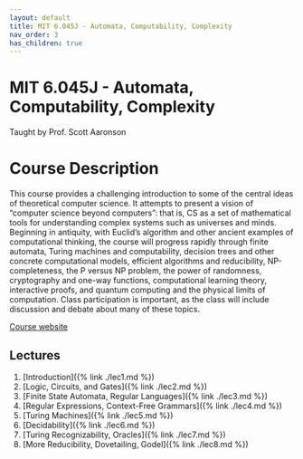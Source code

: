```yaml
---
layout: default
title: MIT 6.045J - Automata, Computability, Complexity
nav_order: 3
has_children: true
---
```


# MIT 6.045J - Automata, Computability, Complexity
Taught by Prof. Scott Aaronson

# Course Description
This course provides a challenging introduction to some of the central 
ideas of theoretical computer science. It attempts to present a vision 
of “computer science beyond computers”: that is, CS as a set of mathematical 
tools for understanding complex systems such as universes and minds. 
Beginning in antiquity, with Euclid’s algorithm and other ancient examples
of computational thinking, the course will progress rapidly through finite 
automata, Turing machines and computability, decision trees and other concrete 
computational models, efficient algorithms and reducibility, NP-completeness, 
the P versus NP problem, the power of randomness, cryptography and one-way 
functions, computational learning theory, interactive proofs, and quantum 
computing and the physical limits of computation. Class participation is 
important, as the class will include discussion and debate about many of these 
topics.

[Course website](https://ocw.mit.edu/courses/6-045j-automata-computability-and-complexity-spring-2011/)

## Lectures
1. [Introduction]({% link ./lec1.md %})
2. [Logic, Circuits, and Gates]({% link ./lec2.md %})
3. [Finite State Automata, Regular Languages]({% link ./lec3.md %})
4. [Regular Expressions, Context-Free Grammars]({% link ./lec4.md %})
5. [Turing Machines]({% link ./lec5.md %})
6. [Decidability]({% link ./lec6.md %})
7. [Turing Recognizability, Oracles]({% link ./lec7.md %})
8. [More Reducibility, Dovetailing, Godel]({% link ./lec8.md %})